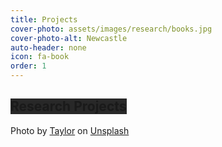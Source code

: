 ```yaml
---
title: Projects
cover-photo: assets/images/research/books.jpg
cover-photo-alt: Newcastle
auto-header: none
icon: fa-book
order: 1
---
```



## <span style="background-color:#282828;">**Research Projects**</span>

<span>Photo by <a href="https://unsplash.com/@taylor08n?utm_source=unsplash&amp;utm_medium=referral&amp;utm_content=creditCopyText">Taylor</a> on <a href="https://unsplash.com/s/photos/book?utm_source=unsplash&amp;utm_medium=referral&amp;utm_content=creditCopyText">Unsplash</a></span>
